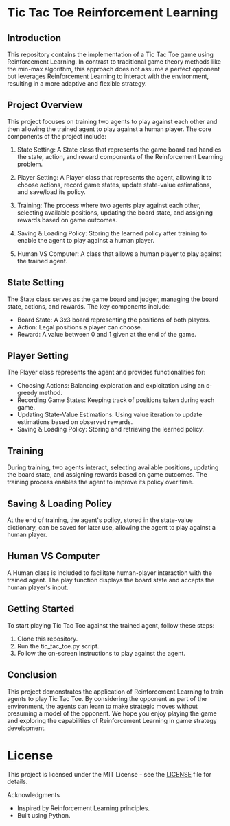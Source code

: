 # Tic Tac Toe Reinforcement Learning
## Introduction

This repository contains the implementation of a Tic Tac Toe game using Reinforcement Learning. In contrast to traditional game theory methods like the min-max algorithm, this approach does not assume a perfect opponent but leverages Reinforcement Learning to interact with the environment, resulting in a more adaptive and flexible strategy.

## Project Overview

This project focuses on training two agents to play against each other and then allowing the trained agent to play against a human player. The core components of the project include:

1. State Setting: A State class that represents the game board and handles the state, action, and reward components of the Reinforcement Learning problem.

2. Player Setting: A Player class that represents the agent, allowing it to choose actions, record game states, update state-value estimations, and save/load its policy.

3. Training: The process where two agents play against each other, selecting available positions, updating the board state, and assigning rewards based on game outcomes.

4. Saving & Loading Policy: Storing the learned policy after training to enable the agent to play against a human player.

5. Human VS Computer: A class that allows a human player to play against the trained agent.

## State Setting

The State class serves as the game board and judger, managing the board state, actions, and rewards. The key components include:

* Board State: A 3x3 board representing the positions of both players.
* Action: Legal positions a player can choose.
* Reward: A value between 0 and 1 given at the end of the game.

## Player Setting

The Player class represents the agent and provides functionalities for:

* Choosing Actions: Balancing exploration and exploitation using an ε-greedy method.
* Recording Game States: Keeping track of positions taken during each game.
* Updating State-Value Estimations: Using value iteration to update estimations based on observed rewards.
* Saving & Loading Policy: Storing and retrieving the learned policy.

## Training

During training, two agents interact, selecting available positions, updating the board state, and assigning rewards based on game outcomes. The training process enables the agent to improve its policy over time.

## Saving & Loading Policy

At the end of training, the agent's policy, stored in the state-value dictionary, can be saved for later use, allowing the agent to play against a human player.

## Human VS Computer

A Human class is included to facilitate human-player interaction with the trained agent. The play function displays the board state and accepts the human player's input.

## Getting Started

To start playing Tic Tac Toe against the trained agent, follow these steps:

1. Clone this repository.
2. Run the tic_tac_toe.py script.
3. Follow the on-screen instructions to play against the agent.

## Conclusion

This project demonstrates the application of Reinforcement Learning to train agents to play Tic Tac Toe. By considering the opponent as part of the environment, the agents can learn to make strategic moves without presuming a model of the opponent. We hope you enjoy playing the game and exploring the capabilities of Reinforcement Learning in game strategy development.

# License

This project is licensed under the MIT License - see the [LICENSE](https://github.com/nikitgoku/rl_implementation/blob/main/LICENSE/ "LICENCE title") file for details.

Acknowledgments

* Inspired by Reinforcement Learning principles.
* Built using Python.
